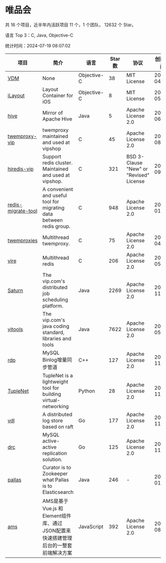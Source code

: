 # 唯品会

共 16 个项目，近半年内活跃项目 11 个，1 个团队， 12632 个 Star。

语言 Top 3：C, Java, Objective-C

统计时间：2024-07-19 08:07:02

| 项目 | 简介 | 语言 | Star 数 | 协议 | 创建时间 | 最后更新时间 |
| --- | --- | --- | --- | --- | --- | --- |
| [VDM](https://github.com/vipshop/VDM) | None | Objective-C | 38 | MIT License | 2014-04-03 | 2023-02-25 |
| [iLayout](https://github.com/vipshop/iLayout) | Layout Container for iOS | Objective-C | 8 | MIT License | 2014-05-13 | 2023-01-28 |
| [hive](https://github.com/vipshop/hive) | Mirror of Apache Hive | Java | 5 | Apache License 2.0 | 2014-06-26 | 2023-01-28 |
| [twemproxy-vip](https://github.com/vipshop/twemproxy-vip) | twemproxy maintained and used at vipshop | C | 45 | Apache License 2.0 | 2015-08-17 | 2024-01-24 |
| [hiredis-vip](https://github.com/vipshop/hiredis-vip) | Support redis cluster.  Maintained and used at vipshop. | C | 321 | BSD 3-Clause "New" or "Revised" License | 2015-09-30 | 2024-05-15 |
| [redis-migrate-tool](https://github.com/vipshop/redis-migrate-tool) | A convenient and useful tool for migrating data between redis group. | C | 948 | Apache License 2.0 | 2016-01-17 | 2024-07-17 |
| [twemproxies](https://github.com/vipshop/twemproxies) | Multithread twemproxy. | C | 75 | Apache License 2.0 | 2016-04-17 | 2023-12-11 |
| [vire](https://github.com/vipshop/vire) | Multithread redis | C | 206 | Apache License 2.0 | 2016-05-26 | 2024-07-10 |
| [Saturn](https://github.com/vipshop/Saturn) | The vip.com's distributed job scheduling platform. | Java | 2269 | Apache License 2.0 | 2016-11-30 | 2024-07-18 |
| [vjtools](https://github.com/vipshop/vjtools) | The vip.com's java coding standard, libraries and tools | Java | 7622 | Apache License 2.0 | 2018-05-29 | 2024-07-16 |
| [rdp](https://github.com/vipshop/rdp) | MySQL Binlog增量同步管道 | C++ | 127 | Apache License 2.0 | 2018-11-23 | 2023-11-12 |
| [TupleNet](https://github.com/vipshop/TupleNet) | TupleNet is a lightweight tool for building virtual-networking | Python | 28 | Apache License 2.0 | 2018-11-23 | 2024-06-19 |
| [vdl](https://github.com/vipshop/vdl) | A distributed log store based on raft | Go | 177 | Apache License 2.0 | 2018-11-23 | 2024-05-23 |
| [drc](https://github.com/vipshop/drc) | MySQL active-active replication solution. | Go | 125 | Apache License 2.0 | 2018-11-28 | 2024-07-04 |
| [pallas](https://github.com/vipshop/pallas) | Curator is to Zookeeper what Pallas is to Elasticsearch | Java | 246 | - | 2019-01-18 | 2024-07-13 |
| [ams](https://github.com/vipshop/ams) | AMS是基于 Vue.js 和 Element组件库、通过JSON配置来快速搭建管理后台的一整套前端解决方案 | JavaScript | 392 | Apache License 2.0 | 2019-08-06 | 2024-07-01 |
